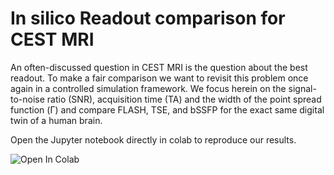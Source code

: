# In silico Readout comparison  for CEST MRI
An often-discussed question in CEST MRI is the question about the best readout. To make a fair comparison we want to revisit this problem once again in a controlled simulation framework. We focus herein on the signal-to-noise ratio (SNR), acquisition time (TA) and the width of the point spread function (Γ) and compare FLASH, TSE, and bSSFP for the exact same digital twin of a human brain. 

Open the Jupyter notebook directly in colab to reproduce our results.

<img data-canonical-src="https://colab.research.google.com/assets/colab-badge.svg" alt="Open In Colab" src="https://camo.githubusercontent.com/f5e0d0538a9c2972b5d413e0ace04cecd8efd828d133133933dfffec282a4e1b/68747470733a2f2f636f6c61622e72657365617263682e676f6f676c652e636f6d2f6173736574732f636f6c61622d62616467652e737667">
